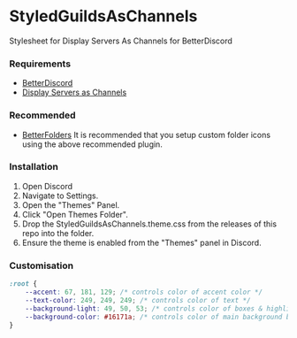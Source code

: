 # StyledGuildsAsChannels
Stylesheet for Display Servers As Channels for BetterDiscord

### Requirements
- [BetterDiscord](https://betterdiscord.net/)
- [Display Servers as Channels](https://betterdiscordlibrary.com/plugins/Display%20Servers%20As%20Channels)

### Recommended
- [BetterFolders](https://betterdiscordlibrary.com/plugins/BetterFolders)
It is recommended that you setup custom folder icons using the above recommended plugin.

### Installation
1. Open Discord
2. Navigate to Settings.
3. Open the "Themes" Panel.
4. Click "Open Themes Folder".
5. Drop the StyledGuildsAsChannels.theme.css from the releases of this repo into the folder.
6. Ensure the theme is enabled from the "Themes" panel in Discord.

### Customisation
```css
:root {
	--accent: 67, 181, 129; /* controls color of accent color */
	--text-color: 249, 249, 249; /* controls color of text */
	--background-light: 49, 50, 53; /* controls color of boxes & highlights */
	--background-color: #16171a; /* controls color of main background behind the server list */
}
```
